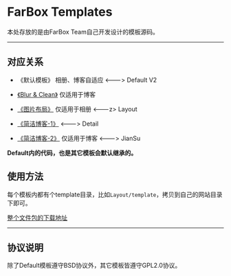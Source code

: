 # FarBox Templates

本处存放的是由FarBox Team自己开发设计的模板源码。

- - - - - - - - - - - - - - - - - - - - - -


## 对应关系

-   《默认模板》 相册、博客自适应  <---> Default V2

-   [《Blur & Clean》](http://blur.farbox.com) 仅适用于博客

-   [《图片布局》](http://layout.farbox.com) 仅适用于相册  <---z> Layout

-   [《简洁博客-1》](http://detail.farbox.com) <--->   Detail

-   [《简洁博客-2》](http://jiansu.farbox.com) 仅适用于博客  <---> JianSu

**Default内的代码，也是其它模板会默认继承的。**

## 使用方法

每个模板内都有个template目录，比如`Layout/template`，拷贝到自己的网站目录下即可。

[整个文件包的下载地址](https://github.com/hepochen/farbox-templates/archive/master.zip)

- - - - - - - - - - - - - - - - - - - - - -

## 协议说明

除了Default模板遵守BSD协议外，其它模板皆遵守GPL2.0协议。